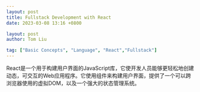```yaml
---
layout: post
title: Fullstack Development with React
date: 2023-03-08 13:16 +0800

layout: post
author: Tom Liu

tag: ["Basic Concepts", "Language", "React","Fullstack"]
---
```


React是一个用于构建用户界面的JavaScript库，它使开发人员能够更轻松地创建动态，可交互的Web应用程序。它使用组件来构建用户界面，提供了一个可以跨浏览器使用的虚拟DOM，以及一个强大的状态管理系统。
<!--more-->
